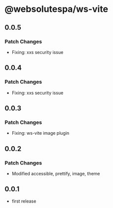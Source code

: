 # @websolutespa/ws-vite

## 0.0.5

### Patch Changes

- Fixing: xxs security issue

## 0.0.4

### Patch Changes

- Fixing: xxs security issue

## 0.0.3

### Patch Changes

- Fixing: ws-vite image plugin

## 0.0.2

### Patch Changes

- Modified accessible, prettify, image, theme

## 0.0.1

- first release
